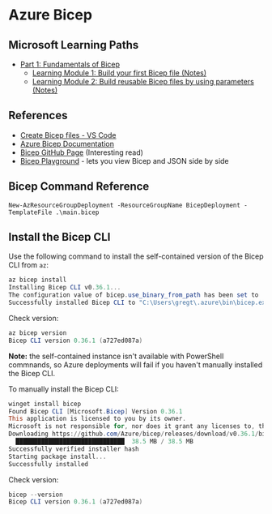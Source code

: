 # Azure Bicep

## Microsoft Learning Paths
- [Part 1: Fundamentals of Bicep](https://learn.microsoft.com/en-us/training/paths/fundamentals-bicep/)
    - [Learning Module 1: Build your first Bicep file (Notes)](./LP1%20-%20Fundamentals/LM1/notes.md)
    - [Learning Module 2: Build reusable Bicep files by using parameters (Notes)](LP1%20-%20Fundamentals/LM2/notes.md)

## References
- [Create Bicep files - VS Code](https://learn.microsoft.com/en-us/azure/azure-resource-manager/bicep/quickstart-create-bicep-use-visual-studio-code?tabs=azure-cli)
- [Azure Bicep Documentation](https://learn.microsoft.com/en-us/azure/azure-resource-manager/bicep/)
- [Bicep GitHub Page](https://github.com/Azure/bicep) (Interesting read)
- [Bicep Playground](https://azure.github.io/bicep/) - lets you view Bicep and JSON side by side

## Bicep Command Reference

```pwsh
New-AzResourceGroupDeployment -ResourceGroupName BicepDeployment -TemplateFile .\main.bicep
```
## Install the Bicep CLI

Use the following command to install the self-contained version of the Bicep CLI from `az`:

```powershell
az bicep install
Installing Bicep CLI v0.36.1...
The configuration value of bicep.use_binary_from_path has been set to 'false'.
Successfully installed Bicep CLI to "C:\Users\gregt\.azure\bin\bicep.exe".
```

Check version:

```powershell
az bicep version
Bicep CLI version 0.36.1 (a727ed087a)
```

**Note:** the self-contained instance isn't available with PowerShell commnands, so Azure deployments will fail if you haven't manually installed the Bicep CLI.

To manually install the Bicep CLI:

```powershell
winget install bicep
Found Bicep CLI [Microsoft.Bicep] Version 0.36.1
This application is licensed to you by its owner.
Microsoft is not responsible for, nor does it grant any licenses to, third-party packages.
Downloading https://github.com/Azure/bicep/releases/download/v0.36.1/bicep-setup-win-x64.exe
  ██████████████████████████████  38.5 MB / 38.5 MB
Successfully verified installer hash
Starting package install...
Successfully installed
```

Check version:

```powershell
bicep --version
Bicep CLI version 0.36.1 (a727ed087a)
```
